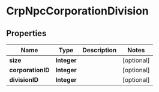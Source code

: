 
# CrpNpcCorporationDivision

## Properties
Name | Type | Description | Notes
------------ | ------------- | ------------- | -------------
**size** | **Integer** |  |  [optional]
**corporationID** | **Integer** |  |  [optional]
**divisionID** | **Integer** |  |  [optional]



